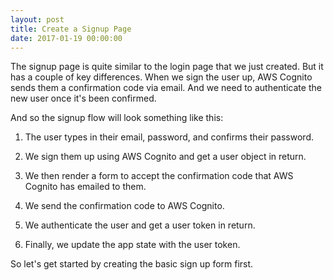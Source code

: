 ```yaml
---
layout: post
title: Create a Signup Page
date: 2017-01-19 00:00:00
---
```


The signup page is quite similar to the login page that we just created. But it has a couple of key differences. When we sign the user up, AWS Cognito sends them a confirmation code via email. And we need to authenticate the new user once it's been confirmed.

And so the signup flow will look something like this:

1. The user types in their email, password, and confirms their password.

2. We sign them up using AWS Cognito and get a user object in return.

3. We then render a form to accept the confirmation code that AWS Cognito has emailed to them.

4. We send the confirmation code to AWS Cognito.

5. We authenticate the user and get a user token in return.

6. Finally, we update the app state with the user token.

So let's get started by creating the basic sign up form first.
